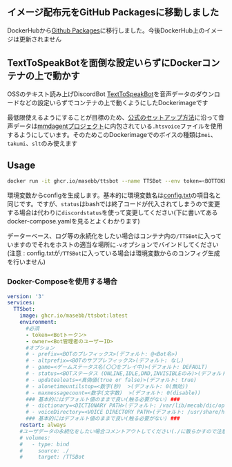 ## イメージ配布元をGitHub Packagesに移動しました
DockerHubから[Github Packages](https://github.com/masebb/docker-TextToSpeakBot/pkgs/container/ttsbot)に移行しました。今後DockerHub上のイメージは更新されません

## TextToSpeakBotを面倒な設定いらずにDockerコンテナの上で動かす

OSSのテキスト読み上げDiscordBot [TextToSpeakBot](https://github.com/Cosgy-Dev/TextToSpeakBot)を音声データのダウンロードなどの設定いらずでコンテナの上で動くようにしたDockerimageです

最低限使えるようにすることが目標のため、[公式のセットアップ方法](https://www.cosgy.dev/2021/09/09/post-476/)に沿って音声データは[mmdagentプロジェクト](https://sourceforge.net/projects/mmdagent/)に内包されている`.htsvoice`ファイルを使用するようにしています。そのためこのDockerimageでのボイスの種類は`mei`、`takumi`、`slt`のみ使えます

## Usage
```bash
docker run -it ghcr.io/masebb/ttsbot --name TTSBot --env token=<BOTTOKEN> --env owner=<USERID> --env prefix=<BOTCOMMANDPREFIX>
```
環境変数からconfigを生成します。基本的に環境変数名は[config.txt](https://github.com/Cosgy-Dev/TextToSpeakBot/releases/download/0.2.0-Beta.2/config.txt)の項目名と同じです。ですが、`status`はbashでは終了コードが代入されてしまうので変更する場合は代わりに`discordstatus`を使って変更してください(下に書いてあるdocker-compose.yamlを見るとよくわかります)

データーベース、ログ等の永続化をしたい場合はコンテナ内の`/TTSBot`に入っていますのでそれをホストの適当な場所に`-v`オプションでバインドしてください(注意 : config.txtが`/TTSBot`に入っている場合は環境変数からのコンフィグ生成を行いません)

### Docker-Composeを使用する場合
```yaml
version: '3'
services:
  TTSbot:
    image: ghcr.io/masebb/ttsbot:latest
    environment:
      #必須
      - token=<Botトークン>
      - owner=<Bot管理者のユーザーID>
      #オプション
      # - prefix=<BOTのプレフィックス>(デフォルト: @<Bot名>)
      # - altprefix=<BOTのサブプレフィックス>(デフォルト: なし)
      # - game=<ゲームステータス名(〇〇をプレイ中)>(デフォルト: DEFAULT)
      # - status=<BOTステータス (ONLINE,IDLE,DND,INVISIBLEのみ)>(デフォルト: ONLINE)
      # - updatealeats=<真偽値(true or false)>(デフォルト: true)
      # - alonetimeuntilstop=<数字(秒)  >(デフォルト: 0(無効))
      # - maxmessagecount=<数字(文字数)  >(デフォルト: 0(disable))
      ### 基本的にはデフォルト値のままで良い(触る必要がない) ###
      # - dictionary=<DICTIONARY PATH>(デフォルト: /var/lib/mecab/dic/open-jtalk/naist-jdic)
      # - voiceDirectory=<VOICE DIRECTORY PATH>(デフォルト: /usr/share/hts-voice)
      ### 基本的にはデフォルト値のままで良い(触る必要がない) ###
    restart: always
    #ユーザデータの永続化をしたい場合コメントアウトしてください(./に散らかすので注意！)
    # volumes:
    #   - type: bind
    #     source: ./
    #     target: /TTSBot
```
